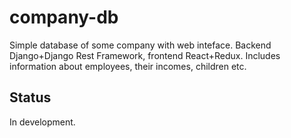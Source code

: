 # company-db
Simple database of some company with web inteface. Backend Django+Django Rest Framework, frontend React+Redux.
Includes information about employees, their incomes, children etc.
## Status
In development.
